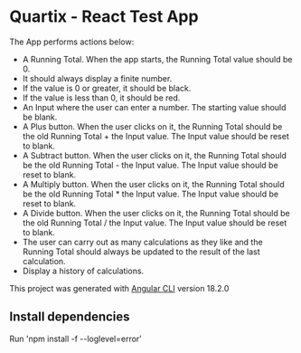 # Quartix - React Test App

The App performs actions below:


- A Running Total. When the app starts, the Running Total value should be 0. 
- It should always display a finite number. 
- If the value is 0 or greater, it should be black. 
- If the value is less than 0, it should be red.
- An Input where the user can enter a number. The starting value should be blank.
- A Plus button. When the user clicks on it, the Running Total should be the old Running Total + the Input value. The Input value should be reset to blank.
- A Subtract button. When the user clicks on it, the Running Total should be the old Running Total - the Input value. The Input value should be reset to blank.
- A Multiply button. When the user clicks on it, the Running Total should be the old Running Total * the Input value. The Input value should be reset to blank.
- A Divide button. When the user clicks on it, the Running Total should be the old Running Total / the Input value. The Input value should be reset to blank.
- The user can carry out as many calculations as they like and the Running Total should always be updated to the result of the last calculation.
- Display a history of calculations.

This project was generated with [Angular CLI](https://github.com/reactjs/reactjs.org) version 18.2.0
## Install dependencies

Run 'npm install -f --loglevel=error'

